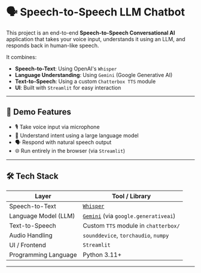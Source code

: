 # 🗣️ Speech-to-Speech LLM Chatbot

This project is an end-to-end **Speech-to-Speech Conversational AI** application that takes your voice input, understands it using an LLM, and responds back in human-like speech.

It combines:
- **Speech-to-Text**: Using OpenAI's `Whisper`
- **Language Understanding**: Using `Gemini` (Google Generative AI)
- **Text-to-Speech**: Using a custom `Chatterbox TTS` module
- **UI**: Built with `Streamlit` for easy interaction

---

## 🚀 Demo Features

- 🎙️ Take voice input via microphone
- 💬 Understand intent using a large language model
- 🗣️ Respond with natural speech output
- 🌐 Run entirely in the browser (via `Streamlit`)

---

## 🛠️ Tech Stack

| Layer                | Tool / Library               |
|---------------------|------------------------------|
| Speech-to-Text      | [`Whisper`](https://github.com/openai/whisper) |
| Language Model (LLM)| [`Gemini`](https://ai.google.dev/) (via `google.generativeai`) |
| Text-to-Speech      | Custom `TTS` module in `chatterbox/` |
| Audio Handling      | `sounddevice`, `torchaudio`, `numpy` |
| UI / Frontend       | `Streamlit` |
| Programming Language| Python 3.11+

---



